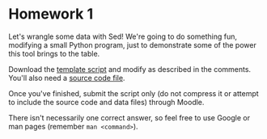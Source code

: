 # Homework 1

Let's wrangle some data with Sed! We're going to do something fun, modifying a
small Python program, just to demonstrate some of the power this tool brings to
the table.

Download the [template script](homework-01.sh) and modify as described in the
comments. You'll also need a [source code file](homework-01.py).

Once you've finished, submit the script only (do not compress it or attempt to
include the source code and data files) through Moodle.

There isn't necessarily one correct answer, so feel free to use Google or man
pages (remember `man <command>`).

